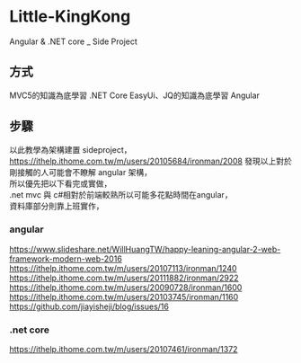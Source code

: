 # Little-KingKong
Angular &amp; .NET core _ Side Project
## 方式
MVC5的知識為底學習 .NET Core
EasyUi、JQ的知識為底學習 Angular

## 步驟
以此教學為架構建置 sideproject，</br>
https://ithelp.ithome.com.tw/m/users/20105684/ironman/2008
發現以上對於剛接觸的人可能會不瞭解 angular 架構，</br>
所以優先把以下看完或實做，</br>
.net mvc 與 c#相對於前端較熟所以可能多花點時間在angular，</br>
資料庫部分則靠上班實作，</br>

### angular
https://www.slideshare.net/WillHuangTW/happy-leaning-angular-2-web-framework-modern-web-2016
https://ithelp.ithome.com.tw/m/users/20107113/ironman/1240
https://ithelp.ithome.com.tw/m/users/20111882/ironman/2922
https://ithelp.ithome.com.tw/m/users/20090728/ironman/1600
https://ithelp.ithome.com.tw/m/users/20103745/ironman/1160
https://github.com/jiayisheji/blog/issues/16

### .net core
https://ithelp.ithome.com.tw/m/users/20107461/ironman/1372
